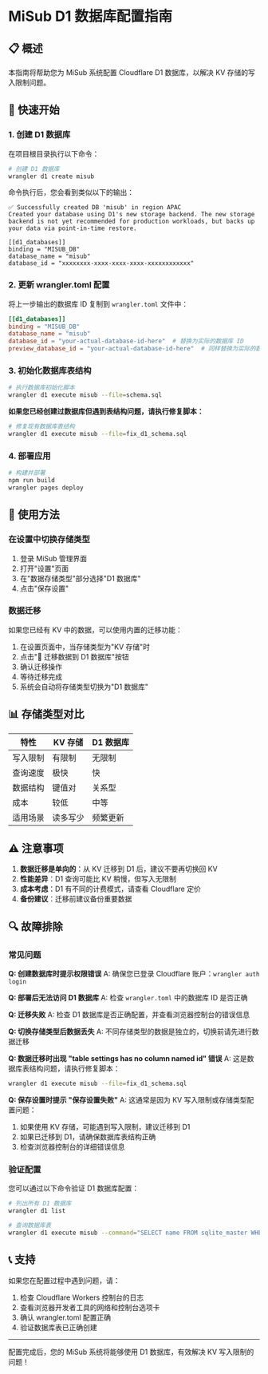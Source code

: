 # MiSub D1 数据库配置指南

## 📋 概述

本指南将帮助您为 MiSub 系统配置 Cloudflare D1 数据库，以解决 KV 存储的写入限制问题。

## 🚀 快速开始

### 1. 创建 D1 数据库

在项目根目录执行以下命令：

```bash
# 创建 D1 数据库
wrangler d1 create misub
```

命令执行后，您会看到类似以下的输出：
```
✅ Successfully created DB 'misub' in region APAC
Created your database using D1's new storage backend. The new storage backend is not yet recommended for production workloads, but backs up your data via point-in-time restore.

[[d1_databases]]
binding = "MISUB_DB"
database_name = "misub"
database_id = "xxxxxxxx-xxxx-xxxx-xxxx-xxxxxxxxxxxx"
```

### 2. 更新 wrangler.toml 配置

将上一步输出的数据库 ID 复制到 `wrangler.toml` 文件中：

```toml
[[d1_databases]]
binding = "MISUB_DB"
database_name = "misub"
database_id = "your-actual-database-id-here"  # 替换为实际的数据库 ID
preview_database_id = "your-actual-database-id-here"  # 同样替换为实际的数据库 ID
```

### 3. 初始化数据库表结构

```bash
# 执行数据库初始化脚本
wrangler d1 execute misub --file=schema.sql
```

**如果您已经创建过数据库但遇到表结构问题，请执行修复脚本：**

```bash
# 修复现有数据库表结构
wrangler d1 execute misub --file=fix_d1_schema.sql
```

### 4. 部署应用

```bash
# 构建并部署
npm run build
wrangler pages deploy
```

## 🔧 使用方法

### 在设置中切换存储类型

1. 登录 MiSub 管理界面
2. 打开"设置"页面
3. 在"数据存储类型"部分选择"D1 数据库"
4. 点击"保存设置"

### 数据迁移

如果您已经有 KV 中的数据，可以使用内置的迁移功能：

1. 在设置页面中，当存储类型为"KV 存储"时
2. 点击"🚀 迁移数据到 D1 数据库"按钮
3. 确认迁移操作
4. 等待迁移完成
5. 系统会自动将存储类型切换为"D1 数据库"

## 📊 存储类型对比

| 特性 | KV 存储 | D1 数据库 |
|------|---------|-----------|
| 写入限制 | 有限制 | 无限制 |
| 查询速度 | 极快 | 快 |
| 数据结构 | 键值对 | 关系型 |
| 成本 | 较低 | 中等 |
| 适用场景 | 读多写少 | 频繁更新 |

## ⚠️ 注意事项

1. **数据迁移是单向的**：从 KV 迁移到 D1 后，建议不要再切换回 KV
2. **性能差异**：D1 查询可能比 KV 稍慢，但写入无限制
3. **成本考虑**：D1 有不同的计费模式，请查看 Cloudflare 定价
4. **备份建议**：迁移前建议备份重要数据

## 🔍 故障排除

### 常见问题

**Q: 创建数据库时提示权限错误**
A: 确保您已登录 Cloudflare 账户：`wrangler auth login`

**Q: 部署后无法访问 D1 数据库**
A: 检查 `wrangler.toml` 中的数据库 ID 是否正确

**Q: 迁移失败**
A: 检查 D1 数据库是否正确配置，并查看浏览器控制台的错误信息

**Q: 切换存储类型后数据丢失**
A: 不同存储类型的数据是独立的，切换前请先进行数据迁移

**Q: 数据迁移时出现 "table settings has no column named id" 错误**
A: 这是数据库表结构问题，请执行修复脚本：
```bash
wrangler d1 execute misub --file=fix_d1_schema.sql
```

**Q: 保存设置时提示 "保存设置失败"**
A: 这通常是因为 KV 写入限制或存储类型配置问题：
1. 如果使用 KV 存储，可能遇到写入限制，建议迁移到 D1
2. 如果已迁移到 D1，请确保数据库表结构正确
3. 检查浏览器控制台的详细错误信息

### 验证配置

您可以通过以下命令验证 D1 数据库配置：

```bash
# 列出所有 D1 数据库
wrangler d1 list

# 查询数据库表
wrangler d1 execute misub --command="SELECT name FROM sqlite_master WHERE type='table';"
```

## 📞 支持

如果您在配置过程中遇到问题，请：

1. 检查 Cloudflare Workers 控制台的日志
2. 查看浏览器开发者工具的网络和控制台选项卡
3. 确认 wrangler.toml 配置正确
4. 验证数据库表已正确创建

---

配置完成后，您的 MiSub 系统将能够使用 D1 数据库，有效解决 KV 写入限制的问题！
